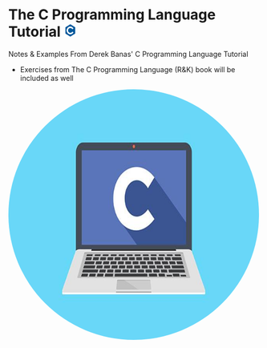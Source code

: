 # The C Programming Language Tutorial <img id="c_favicon" width="25" height="25" src="res/c_favicon.png">

Notes &amp; Examples From Derek Banas' C Programming Language Tutorial

* Exercises from The C Programming Language (R&K) book will be included as well

<style>
 #c_logo {border-radius: 50%;}
</style>

<img id="c_logo" width="500" height="500" src="res/C-language.jpg">
